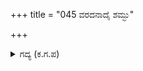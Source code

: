 +++
title = "045 ವರದನಾದೈ ಶಮ್ಭು"

+++

<details><summary>ಗದ್ಯ (ಕ.ಗ.ಪ) </summary>

45. 'ಶಂಭು, ಪ್ರಸನ್ನನಾದೆಯಾ ? ಕರುಣಾಕರನೇ, ಐವರು ಪಾಂಡವರನ್ನೂ ಒಂದೇ ದಿನದಲ್ಲಿ ನಾನು ಗೆಲ್ಲುವಂತೆ ನನಗೆ ವರವನ್ನು  ಕೊಡು' ಎಂದು ಸೈಂಧವನು ಕೇಳಲು, ಪಾರ್ವತಿಯ ಮುಖವನ್ನು ನೋಡಿ ಶಿವನು 'ವರವಿಶೇಷವೊಂದನ್ನು ಜಯದ್ರಥನು ಕೇಳಿದ್ದಾನೆ' ಎಂದನು.
</details>
